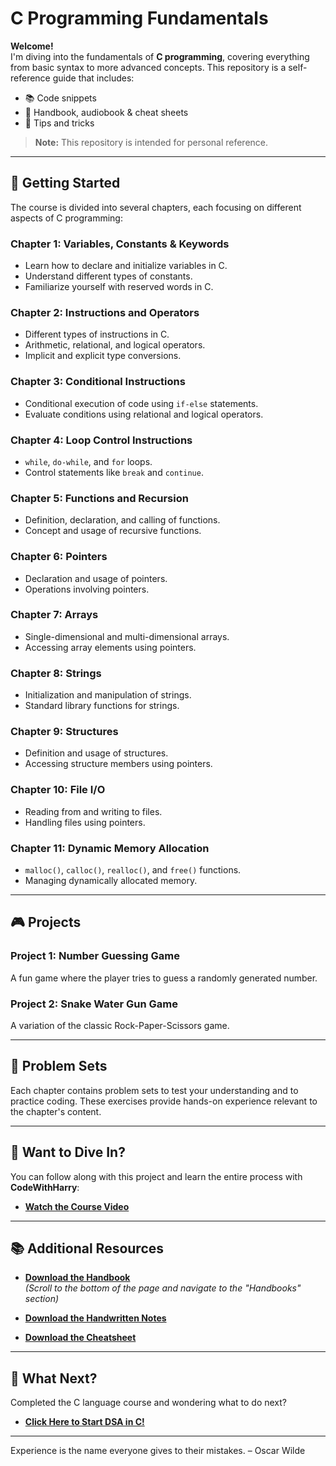 # C Programming Fundamentals

**Welcome!**  
I'm diving into the fundamentals of **C programming**, covering everything from basic syntax to more advanced concepts. This repository is a self-reference guide that includes:

- 📚 Code snippets
- 📄 Handbook, audiobook & cheat sheets
- 📝 Tips and tricks

> **Note:** This repository is intended for personal reference.

---

## 📖 **Getting Started**

The course is divided into several chapters, each focusing on different aspects of C programming:

### **Chapter 1: Variables, Constants & Keywords**
- Learn how to declare and initialize variables in C.
- Understand different types of constants.
- Familiarize yourself with reserved words in C.

### **Chapter 2: Instructions and Operators**
- Different types of instructions in C.
- Arithmetic, relational, and logical operators.
- Implicit and explicit type conversions.

### **Chapter 3: Conditional Instructions**
- Conditional execution of code using `if-else` statements.
- Evaluate conditions using relational and logical operators.

### **Chapter 4: Loop Control Instructions**
- `while`, `do-while`, and `for` loops.
- Control statements like `break` and `continue`.

### **Chapter 5: Functions and Recursion**
- Definition, declaration, and calling of functions.
- Concept and usage of recursive functions.

### **Chapter 6: Pointers**
- Declaration and usage of pointers.
- Operations involving pointers.

### **Chapter 7: Arrays**
- Single-dimensional and multi-dimensional arrays.
- Accessing array elements using pointers.

### **Chapter 8: Strings**
- Initialization and manipulation of strings.
- Standard library functions for strings.

### **Chapter 9: Structures**
- Definition and usage of structures.
- Accessing structure members using pointers.

### **Chapter 10: File I/O**
- Reading from and writing to files.
- Handling files using pointers.

### **Chapter 11: Dynamic Memory Allocation**
- `malloc()`, `calloc()`, `realloc()`, and `free()` functions.
- Managing dynamically allocated memory.

---

## 🎮 **Projects**

### **Project 1: Number Guessing Game**
A fun game where the player tries to guess a randomly generated number.

### **Project 2: Snake Water Gun Game**
A variation of the classic Rock-Paper-Scissors game.

---

## 📝 **Problem Sets**

Each chapter contains problem sets to test your understanding and to practice coding. These exercises provide hands-on experience relevant to the chapter's content.

---

## 🚀 **Want to Dive In?**

You can follow along with this project and learn the entire process with **CodeWithHarry**:

- **[Watch the Course Video](https://youtu.be/aZb0iu4uGwA)**

---

## 📚 **Additional Resources**

- **[Download the Handbook](https://www.codewithharry.com/notes)**  
  _(Scroll to the bottom of the page and navigate to the "Handbooks" section)_

- **[Download the Handwritten Notes](https://www.codewithharry.com/notes)**

- **[Download the Cheatsheet](https://www.codewithharry.com/blogpost/c-cheatsheet/)**

---

## 🤔 What Next? 
Completed the C language course and wondering what to do next?

- **[Click Here to Start DSA in C!](https://www.youtube.com/playlist?list=PLu0W_9lII9ahIappRPN0MCAgtOu3lQjQi)**

---

Experience is the name everyone gives to their mistakes. – Oscar Wilde
